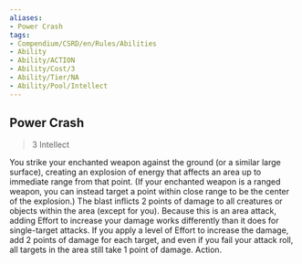 ```yaml
---
aliases:
- Power Crash
tags:
- Compendium/CSRD/en/Rules/Abilities
- Ability
- Ability/ACTION
- Ability/Cost/3
- Ability/Tier/NA
- Ability/Pool/Intellect
---
```


  
## Power Crash  
>3  Intellect  
  
You strike your enchanted weapon against the ground (or a similar large surface), creating an explosion of energy that affects an area up to immediate range from that point. (If your enchanted weapon is a ranged weapon, you can instead target a point within close range to be the center of the explosion.) The blast inflicts 2 points of damage to all creatures or objects within the area (except for you). Because this is an area attack, adding Effort to increase your damage works differently than it does for single-target attacks. If you apply a level of Effort to increase the damage, add 2 points of damage for each target, and even if you fail your attack roll, all targets in the area still take 1 point of damage. Action.